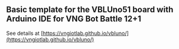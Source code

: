 ## Basic template for the VBLUno51 board with Arduino IDE for VNG Bot Battle 12+1

See details at [https://vngiotlab.github.io/vbluno/](https://vngiotlab.github.io/vbluno/)